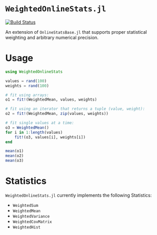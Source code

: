 # `WeightedOnlineStats.jl`
[![Build Status](https://travis-ci.org/gdkrmr/WeightedOnlineStats.jl.svg?branch=master)](https://travis-ci.org/gdkrmr/WeightedOnlineStats.jl)

An extension of `OnlineStatsBase.jl` that supports proper statistical weighting
and arbitrary numerical precision.

# Usage
```julia
using WeightedOnlineStats

values = rand(100)
weights = rand(100)

# fit using arrays:
o1 = fit!(WeightedMean, values, weights)

# fit using an iterator that returns a tuple (value, weight):
o2 = fit!(WeightedMean, zip(values, weights))

# fit single values at a time:
o3 = WeightedMean()
for i in 1:length(values)
    fit!(o3, values[i], weights[i])
end

mean(o1)
mean(o2)
mean(o3)
```

# Statistics

`WeightedOnlineStats.jl` currently implements the following Statistics:

- `WeightedSum`
- `WeightedMean`
- `WeightedVariance`
- `WeightedCovMatrix`
- `WeightedHist`
